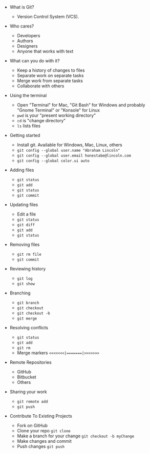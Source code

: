 * What is Git?
    * Version Control System (VCS).

* Who cares?
    * Developers
    * Authors
    * Designers
    * Anyone that works with text

* What can you do with it?
    * Keep a history of changes to files
    * Separate work on separate tasks
    * Merge work from separate tasks
    * Collaborate with others

* Using the terminal
    * Open "Terminal" for Mac, "Git Bash" for Windows and probably "Gnome
      Terminal" or "Konsole" for Linux
    * `pwd` is your "present working directory"
    * `cd` is "change directory"
    * `ls` lists files

* Getting started
    * Install git. Available for Windows, Mac, Linux, others
    * `git config --global user.name "Abraham Lincoln"`
    * `git config --global user.email honestabe@lincoln.com`
    * `git config --global color.ui auto`

* Adding files
    * `git status`
    * `git add`
    * `git status`
    * `git commit`

* Updating files
    * Edit a file
    * `git status`
    * `git diff`
    * `git add`
    * `git status`

* Removing files
    * `git rm file`
    * `git commit`

* Reviewing history
    * `git log`
    * `git show`

* Branching
    * `git branch`
    * `git checkout`
    * `git checkout -b`
    * `git merge`

* Resolving conflicts
    * `git status`
    * `git add`
    * `git rm`
    * Merge markers `<<<<<<<|=======|>>>>>>>`

* Remote Repositories
    * GitHub
    * Bitbucket
    * Others

* Sharing your work
    * `git remote add`
    * `git push`

* Contribute To Existing Projects
    * Fork on GitHub
    * Clone your repo `git clone`
    * Make a branch for your change `git checkout -b myChange`
    * Make changes and commit
    * Push changes `git push`
